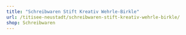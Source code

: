 ```yaml
---
title: "Schreibwaren Stift Kreativ Wehrle-Birkle"
url: /titisee-neustadt/schreibwaren-stift-kreativ-wehrle-birkle/
shop: Schreibwaren
---
```

